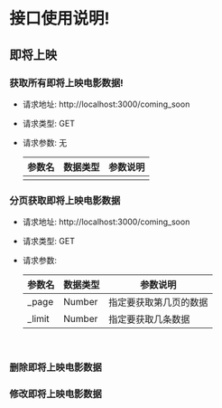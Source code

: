 # 接口使用说明!
## 即将上映
### 获取所有即将上映电影数据!
- 请求地址: http://localhost:3000/coming_soon
- 请求类型: GET
- 请求参数: 无

  | 参数名  | 数据类型 | 参数说明 |
  | ---- | ---- | ---- |
  |      |      |      |

### 分页获取即将上映电影数据
- 请求地址: http://localhost:3000/coming_soon

- 请求类型: GET

- 请求参数: 

  | 参数名    | 数据类型   | 参数说明        |
  | ------ | ------ | ----------- |
  | _page  | Number | 指定要获取第几页的数据 |
  | _limit | Number | 指定要获取几条数据   |

  ​


### 删除即将上映电影数据
### 修改即将上映电影数据